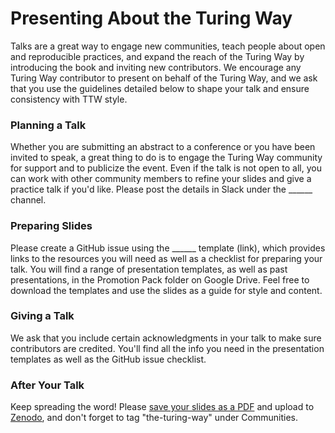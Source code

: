 # Presenting About the Turing Way
Talks are a great way to engage new communities, teach people about open and reproducible practices, and expand the reach of the Turing Way by introducing the book and inviting new contributors. We encourage any Turing Way contributor to present on behalf of the Turing Way, and we ask that you use the guidelines detailed below to shape your talk and ensure consistency with TTW style. 

### Planning a Talk
Whether you are submitting an abstract to a conference or you have been invited to speak, a great thing to do is to engage the Turing Way community for support and to publicize the event. Even if the talk is not open to all, you can work with other community members to refine your slides and give a practice talk if you'd like. Please post the details in Slack under the ______ channel.

### Preparing Slides
Please create a GitHub issue using the ______ template (link), which provides links to the resources you will need as well as a checklist for preparing your talk. You will find a range of presentation templates, as well as past presentations, in the Promotion Pack folder on Google Drive. Feel free to download the templates and use the slides as a guide for style and content.

### Giving a Talk
We ask that you include certain acknowledgments in your talk to make sure contributors are credited. You'll find all the info you need in the presentation templates as well as the GitHub issue checklist.

### After Your Talk
Keep spreading the word! Please [save your slides as a PDF](https://www.wikihow.com/Convert-Powerpoint-to-PDF) and upload to [Zenodo](https://zenodo.org/), and don't forget to tag "the-turing-way" under Communities.
